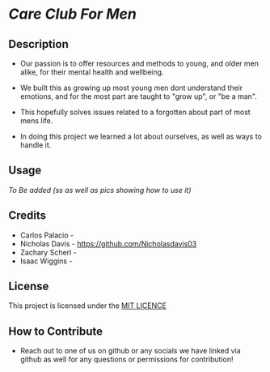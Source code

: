 # *Care Club For Men*

## Description

- Our passion is to offer resources and methods to young, and older men alike, for their mental health and wellbeing. 

- We built this as growing up most young men dont understand their emotions, and for the most part are taught to "grow up", or "be a man".

- This hopefully solves issues related to a forgotten about part of most mens life. 

- In doing this project we learned a lot about ourselves, as well as ways to handle it.


## Usage

*To Be added (ss as well as pics showing how to use it)*




## Credits
- Carlos Palacio - 
- Nicholas Davis - https://github.com/Nicholasdavis03
- Zachary Scherl - 
- Isaac Wiggins - 

## License

This project is licensed under the [MIT LICENCE](LICENSE.md)


## How to Contribute

- Reach out to one of us on github or any socials we have linked via github as well for any questions or permissions for contribution!
